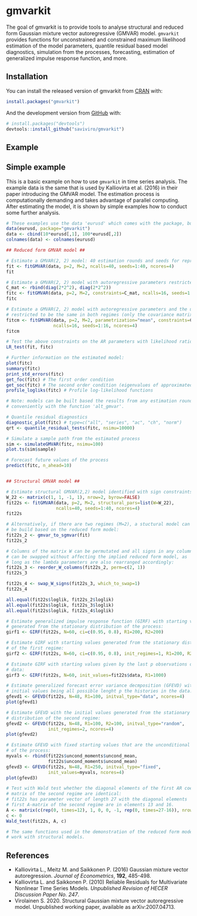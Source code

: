 
<!-- README.md is generated from README.Rmd. Please edit that file -->

# gmvarkit

<!-- badges: start -->

<!-- badges: end -->

The goal of gmvarkit is to provide tools to analyse structural and
reduced form Gaussian mixture vector autoregressive (GMVAR) model.
`gmvarkit` provides functions for unconstrained and constrained maximum
likelihood estimation of the model parameters, quantile residual based
model diagnostics, simulation from the processes, forecasting,
estimation of generalized impulse response function, and more.

## Installation

You can install the released version of gmvarkit from
[CRAN](https://CRAN.R-project.org) with:

``` r
install.packages("gmvarkit")
```

And the development version from [GitHub](https://github.com/) with:

``` r
# install.packages("devtools")
devtools::install_github("saviviro/gmvarkit")
```

## Example

## Simple example

This is a basic example on how to use `gmvarkit` in time series
analysis. The example data is the same that is used by Kalliovirta et
al. (2016) in their paper introducing the GMVAR model. The estimation
process is computationally demanding and takes advantage of parallel
computing. After estimating the model, it is shown by simple examples
how to conduct some further analysis.

``` r
# These examples use the data 'eurusd' which comes with the package, but in a scaled form.
data(eurusd, package="gmvarkit")
data <- cbind(10*eurusd[,1], 100*eurusd[,2])
colnames(data) <- colnames(eurusd)

## Reduced form GMVAR model ##

# Estimate a GMVAR(2, 2) model: 40 estimation rounds and seeds for reproducible results
fit <- fitGMVAR(data, p=2, M=2, ncalls=40, seeds=1:40, ncores=4)
fit

# Estimate a GMVAR(2, 2) model with autoregressive parameters restricted to be the same for all regimes
C_mat <- rbind(diag(2*2^2), diag(2*2^2))
fitc <- fitGMVAR(data, p=2, M=2, constraints=C_mat, ncalls=16, seeds=1:16, ncores=4)
fitc

# Estimate a GMVAR(2, 2) model with autoregressive parameters and the unconditional means
# restricted to be the same in both regimes (only the covariance matrix varies)
fitcm <- fitGMVAR(data, p=2, M=2, parametrization="mean", constraints=C_mat, same_means=list(1:2),
                  ncalls=16, seeds=1:16, ncores=4)
fitcm 

# Test the above constraints on the AR parameters with likelihood ratio test:
LR_test(fit, fitc)

# Further information on the estimated model:
plot(fitc)
summary(fitc)
print_std_errors(fitc)
get_foc(fitc) # The first order condition
get_soc(fitc) # The second order condition (eigenvalues of approximated Hessian)
profile_logliks(fitc) # Profile log-likelihood functions

# Note: models can be built based the results from any estimation round 
# conveniently with the function 'alt_gmvar'.

# Quantile residual diagnostics
diagnostic_plot(fitc) # type=c("all", "series", "ac", "ch", "norm")
qrt <- quantile_residual_tests(fitc, nsimu=10000)

# Simulate a sample path from the estimated process
sim <- simulateGMVAR(fitc, nsimu=100)
plot.ts(sim$sample)

# Forecast future values of the process
predict(fitc, n_ahead=10)


## Structural GMVAR model ##

# Estimate structural GMVAR(2,2) model identified with sign constraints:
W_22 <- matrix(c(1, 1, -1, 1), nrow=2, byrow=FALSE)
fit22s <- fitGMVAR(data, p=2, M=2, structural_pars=list(W=W_22),
                   ncalls=40, seeds=1:40, ncores=4)
fit22s

# Alternatively, if there are two regimes (M=2), a stuctural model can 
# be build based on the reduced form model:
fit22s_2 <- gmvar_to_sgmvar(fit)
fit22s_2

# Columns of the matrix W can be permutated and all signs in any column
# can be swapped without affecting the implied reduced form model, as 
# long as the lambda parameters are also rearranged accordingly: 
fit22s_3 <- reorder_W_columns(fit22s_2, perm=c(2, 1))
fit22s_3

fit22s_4 <- swap_W_signs(fit22s_3, which_to_swap=1)
fit22s_4

all.equal(fit22s$loglik, fit22s_2$loglik)
all.equal(fit22s$loglik, fit22s_3$loglik)
all.equal(fit22s$loglik, fit22s_4$loglik)

# Estimate generalized impulse response function (GIRF) with starting values
# generated from the stationary distribution of the process:
girf1 <- GIRF(fit22s, N=60, ci=c(0.95, 0.8), R1=200, R2=200)

# Estimate GIRF with starting values generated from the stationary distribution
# of the first regime:
girf2 <- GIRF(fit22s, N=60, ci=c(0.95, 0.8), init_regimes=1, R1=200, R2=200)

# Estimate GIRF with starting values given by the last p observations of the
# data:
girf3 <- GIRF(fit22s, N=60, init_values=fit22s$data, R1=1000)

# Estimate generalized forecast error variance decmposition (GFEVD) with the
# initial values being all possible lenght p the histories in the data:
gfevd1 <- GFEVD(fit22s, N=48, R1=100, initval_type="data", ncores=4)
plot(gfevd1)

# Estimate GFEVD with the initial values generated from the stationary
# distribution of the second regime:
gfevd2 <- GFEVD(fit22s, N=48, R1=100, R2=100, initval_type="random",
                init_regimes=2, ncores=4)
plot(gfevd2)

# Estimate GFEVD with fixed starting values that are the unconditional mean
# of the process: 
myvals <- rbind(fit22s$uncond_moments$uncond_mean,
                fit22s$uncond_moments$uncond_mean)
gfevd3 <- GFEVD(fit22s, N=48, R1=250, initval_type="fixed",
                init_values=myvals, ncores=4)
plot(gfevd3)

# Test with Wald test whether the diagonal elements of the first AR coefficient
# matrix of the second regime are identical:
# fit22s has parameter vector of length 27 with the diagonal elements  of the
# first A-matrix of the second regime are in elements 13 and 16.
A <- matrix(c(rep(0, times=12), 1, 0, 0, -1, rep(0, times=27-16)), nrow=1, ncol=27)
c <- 0
Wald_test(fit22s, A, c)

# The same functions used in the demonstration of the reduced form model also
# work with structural models.
```

## References

  - Kalliovirta L., Meitz M. and Saikkonen P. (2016) Gaussian mixture
    vector autoregression. *Journal of Econometrics*, **192**, 485-498.
  - Kalliovirta L. and Saikkonen P. (2010) Reliable Residuals for
    Multivariate Nonlinear Time Series Models. *Unpublished Revision of
    HECER Discussion Paper No. 247*.
  - Virolainen S. 2020. Structural Gaussian mixture vector
    autoregressive model. Unpublished working paper, available as
    arXiv:2007.04713.
